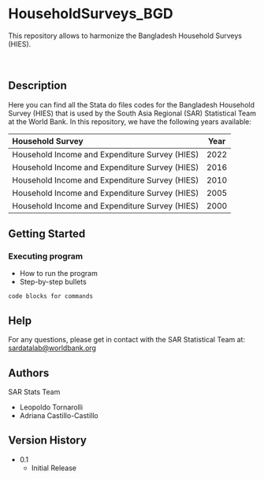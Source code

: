# HouseholdSurveys_BGD
This repository allows to harmonize the Bangladesh Household Surveys (HIES).
<br>
<br>
<br>

## Description
Here you can find all the Stata do files codes for the Bangladesh Household Survey (HIES) that is used by the South Asia Regional (SAR) Statistical Team at the World Bank. 
In this repository, we have the following years available:

| Household Survey | Year | 
| :---- | :----: | 
| Household Income and Expenditure Survey (HIES) | 2022 | 
| Household Income and Expenditure Survey (HIES) | 2016 | 
| Household Income and Expenditure Survey (HIES) | 2010 | 
| Household Income and Expenditure Survey (HIES) | 2005 |
| Household Income and Expenditure Survey (HIES) | 2000 | 

## Getting Started
### Executing program
* How to run the program
* Step-by-step bullets
```
code blocks for commands
```

## Help
For any questions, please get in contact with the SAR Statistical Team at: sardatalab@worldbank.org

## Authors
SAR Stats Team
* Leopoldo Tornarolli
* Adriana Castillo-Castillo

## Version History
* 0.1
    * Initial Release
